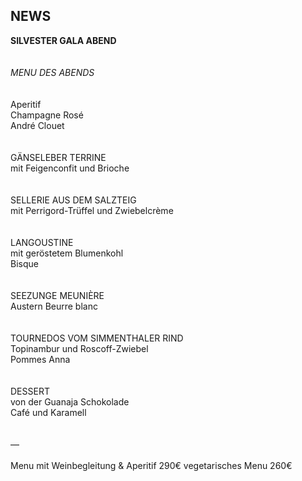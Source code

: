 ## NEWS

**SILVESTER GALA ABEND**    
<br>
<br>
_MENU DES ABENDS_    
<br>
<br>
Aperitif  
Champagne Rosé  
André Clouet  
<br>
<br>
GÄNSELEBER TERRINE   
mit Feigenconfit und Brioche    
<br>
<br>
SELLERIE AUS DEM SALZTEIG  
mit Perrigord-Trüffel und Zwiebelcrème  
<br>
<br>
LANGOUSTINE  
mit geröstetem Blumenkohl  
Bisque  
<br>
<br>
SEEZUNGE MEUNIÈRE  
Austern Beurre blanc  
<br>
<br>
TOURNEDOS VOM SIMMENTHALER RIND  
Topinambur und Roscoff-Zwiebel  
Pommes Anna  
<br>
<br>
DESSERT  
von der Guanaja Schokolade  
Café und Karamell  
<br>
<br>
—  
<br>
Menu mit Weinbegleitung & Aperitif 290€
vegetarisches Menu  260€
 


